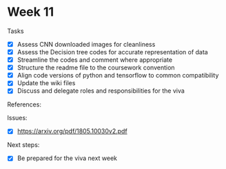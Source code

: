 # Week 11

Tasks
- [X] Assess CNN downloaded images for cleanliness
- [X] Assess the Decision tree codes for accurate representation of data
- [X] Streamline the codes and comment where appropriate
- [X] Structure the readme file to the coursework convention
- [X] Align code versions of python and tensorflow to common compatibility
- [X] Update the wiki files
- [X] Discuss and delegate roles and responsibilities for the viva

References:


Issues:
- [X] https://arxiv.org/pdf/1805.10030v2.pdf


Next steps:
- [X] Be prepared for the viva next week
